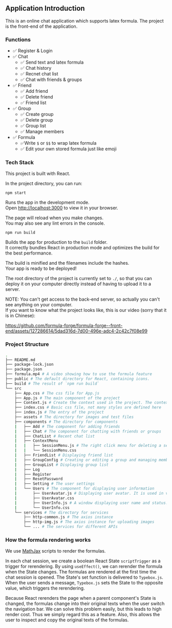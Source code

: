 ## Application Introduction

This is an online chat application which supports latex formula. The project is the
front-end of the application.

### Functions

- :white_check_mark: Register & Login
- :white_check_mark: Chat
  - :white_check_mark: Send text and latex formula
  - :white_check_mark: Chat history
  - :white_check_mark: Recnet chat list
  - :white_check_mark: Chat with friends & groups
- :white_check_mark: Friend
  - :white_check_mark: Add friend
  - :white_check_mark: Delete friend
  - :white_check_mark: Friend list
- :white_check_mark: Group
  - :white_check_mark: Create group
  - :white_check_mark: Delete group
  - :white_check_mark: Group list
  - :white_check_mark: Manage members
- :white_check_mark: Formula
  - :white_check_mark:Write `$` or `$$` to wrap latex formula
  - :white_check_mark: Edit your own stored formula just like emoji

### Tech Stack

This project is built with React.

In the project directory, you can run:

`npm start`

Runs the app in the development mode.\
Open [http://localhost:3000](http://localhost:3000) to view it in your browser.

The page will reload when you make changes.\
You may also see any lint errors in the console.

`npm run build`

Builds the app for production to the `build` folder.\
It correctly bundles React in production mode and optimizes the build for the best performance.

The build is minified and the filenames include the hashes.\
Your app is ready to be deployed!

The root directory of the project is currently set to `./`, so that you can deploy it
on your computer directly instead of having to upload it to a server.

NOTE: You can't get access to the back-end server, so actually you can't see anything
on your computer.\
If you want to know what the project looks like, this is our video (sorry that it is in
Chinese):

https://github.com/formula-forge/formula-forge--front-end/assets/127286614/5dad316d-7d00-496e-adc4-2c42c7f08e99

### Project Structure

```bash
.
├── README.md
├── package-lock.json
├── package.json
├── formula.mp4 # A video showing how to use the formula feature
├── public # The default directory for React, containing icons.
├── build # The result of `npm run build`
└── src
    ├── App.css # The css file for App.js
    ├── App.js # The main component of the project
    ├── Context.js # Create the context used in the project. The context will provide the current user information for the opened windows. For example, provide the user id for the add friend window.
    ├── index.css # Basic css file, not many styles are defined here
    ├── index.js # The entry of the project
    ├── assets # The directory for images and test files
    ├── components # The directory for components
    |   ├── Add # The component for adding friends
    |   ├── Chat # The component for chatting with friends or groups
    |   ├── ChatList # Recent chat list
    |   ├── ContextMenu
    |   |   ├── SessionMenu.js # The right click menu for deleting a session
    |   |   └── SessionMenu.css
    |   ├── FriendList # Displaying friend list
    |   ├── GroupConfig # Creating or editing a group and managing members
    |   ├── GroupList # Displaying group list
    |   ├── Log
    |   ├── Register
    |   ├── ResetPassword
    |   ├── Setting # The user settings
    |   └── Users # The component for displaying user information
    |       ├── UserAvatar.js # Displaying user avatar. It is used in various places.
    |       ├── UserAvatar.css
    |       ├── UserInfo.js # A window displaying user name and status. You can add friends with the user in this window.
    |       └── UserInfo.css
    └── services # The directory for services
        ├── http-common.js # The axios instance
        ├── http-img.js # The axios instance for uploading images
        └── ... # The services for different APIs
```

### How the formula rendering works

We use [MathJax](https://www.mathjax.org/) scripts to render the formulas.

In each chat session, we create a boolean React State `scriptTrigger` as a trigger
for rerendering. By using `useEffect()`, we can rerender the formula when the State
changes. The formulas are rendered at the first time the chat session is opened. The
State's set function is delivered to `Typebox.js`. When the user sends a message,
`Typebox.js` sets the State to the opposite value, which triggers the rerendering.

Because React rerenders the page when a parent component's State is changed, the
formulas change into their original texts when the user switch the navigation bar. We
can solve this problem easily, but this leads to high render cost. Thus we simply
regard this as a feature. Also, this allows the user to inspect and copy the original
texts of the formulas.
